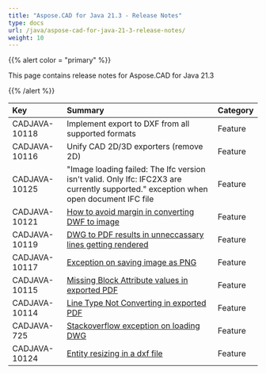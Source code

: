 ```yaml
---
title: "Aspose.CAD for Java 21.3 - Release Notes"
type: docs
url: /java/aspose-cad-for-java-21-3-release-notes/
weight: 10
---
```


{{% alert color = "primary" %}}

This page contains release notes for Aspose.CAD for Java 21.3

{{% /alert %}}


|**Key**|**Summary**|**Category**|
| :- | :- | :- |
| CADJAVA-10118 | Implement export to DXF from all supported formats | Feature |
| CADJAVA-10116 | Unify CAD 2D/3D exporters (remove 2D) | Feature |
| CADJAVA-10125 | "Image loading failed: The Ifc version isn't valid. Only Ifc: IFC2X3 are currently supported." exception when open document IFC file | Feature |
| CADJAVA-10121 | [How to avoid margin in converting DWF to image](https://forum.aspose.com/t/converting-dwf-to-image-makes-the-margins/222331/7) | Feature |
| CADJAVA-10119 | [DWG to PDF results in unneccassary lines getting rendered](https://forum.aspose.com/t/post-sales-question-for-aspose-total-for-net/224109) | Feature |
| CADJAVA-10117 | [Exception on saving image as PNG](https://forum.aspose.com/t/image-loading-failed-code-of-value-isnt-72-we-cant-get-boundary-type/224776) | Feature |
| CADJAVA-10115 | [Missing Block Attribute values in exported PDF](https://forum.aspose.com/t/missing-block-attribute-values/226114/5) | Feature |
| CADJAVA-10114 | [Line Type Not Converting in exported PDF](https://forum.aspose.com/t/line-type-not-converting/226631) | Feature |
| CADJAVA-725 | [Stackoverflow exception on loading DWG](https://forum.aspose.com/t/aspose-cad-for-java-pdf/213226) | Feature |
| CADJAVA-10124 | [Entity resizing in a dxf file](https://forum.aspose.com/t/entity-resizing-in-a-dxf-file/222071/5) | Feature |
